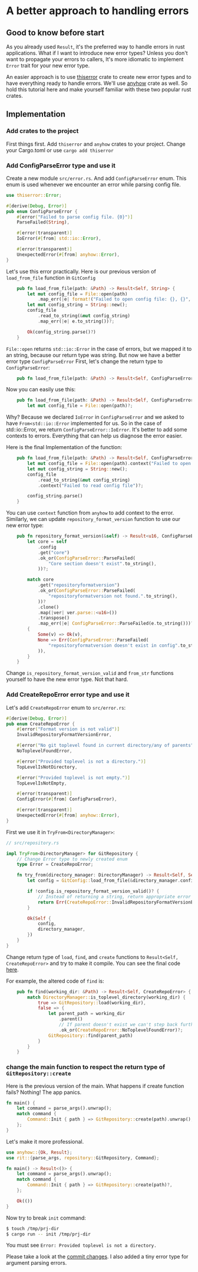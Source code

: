 # A better approach to handling errors

## Good to know before start

As you already used `Result`, it's the preferred way to handle errors in rust applications. What if I want to introduce new error types? Unless you don't want to propagate your errors to callers, It's more idiomatic to implement `Error` trait for your new error type.

An easier approach is to use [thiserror](https://docs.rs/thiserror/latest/thiserror/) crate to create new error types and to have everything ready to handle errors. We'll use [anyhow](https://docs.rs/thiserror/latest/anyhow) crate as well. So hold this tutorial here and make yourself familiar with these two popular rust crates.

## Implementation

### Add crates to the project

First things first. Add `thiserror` and `anyhow` crates to your project. Change your Cargo.toml or use `cargo add thiserror`

### Add ConfigParseError type and use it

Create a new module `src/error.rs`. And add `ConfigParseError` enum. This enum is used whenever we encounter an error while parsing config file.

```rust
use thiserror::Error;

#[derive(Debug, Error)]
pub enum ConfigParseError {
    #[error("Failed to parse config file. {0}")]
    ParseFailed(String),

    #[error(transparent)]
    IoError(#[from] std::io::Error),

    #[error(transparent)]
    UnexpectedError(#[from] anyhow::Error),
}
```

Let's use this error practically. Here is our previous version of `load_from_file` function in `GitConfig`

```rust
    pub fn load_from_file(path: &Path) -> Result<Self, String> {
        let mut config_file = File::open(path)
            .map_err(|e| format!("Failed to open config file: {}, {}", path.display(), e))?;
        let mut config_string = String::new();
        config_file
            .read_to_string(&mut config_string)
            .map_err(|e| e.to_string())?;

        Ok(config_string.parse()?)
    }
```

`File::open` returns `std::io::Error` in the case of errors, but we mapped it to an string, because our return type was string. But now we have a better error type `ConfigParseError` First, let's change the return type to `ConfigParseError`:

```rust
    pub fn load_from_file(path: &Path) -> Result<Self, ConfigParseError> {
```

Now you can easily use this:

```rust
    pub fn load_from_file(path: &Path) -> Result<Self, ConfigParseError> {
        let mut config_file = File::open(path)?;
```

Why? Because we declared `IoError` in `ConfigParseError` and we asked to have `From<std::io::Error` implemented for us. So in the case of std::io::Error, we return `ConfigParseError::IoError`. It's better to add some contexts to errors. Everything that can help us diagnose the error easier.

Here is the final Implementation of the function:

```rust
    pub fn load_from_file(path: &Path) -> Result<Self, ConfigParseError> {
        let mut config_file = File::open(path).context("Failed to open config file")?;
        let mut config_string = String::new();
        config_file
            .read_to_string(&mut config_string)
            .context("Failed to read config file")?;

        config_string.parse()
    }
```

You can use `context` function from `anyhow` to add context to the error. Similarly, we can update `repository_format_version` function to use our new error type:

```rust
    pub fn repository_format_version(&self) -> Result<u16, ConfigParseError> {
        let core = self
            .config
            .get("core")
            .ok_or(ConfigParseError::ParseFailed(
                "Core section doesn't exist".to_string(),
            ))?;

        match core
            .get("repositoryformatversion")
            .ok_or(ConfigParseError::ParseFailed(
                "repositoryformatversion not found.".to_string(),
            ))?
            .clone()
            .map(|ver| ver.parse::<u16>())
            .transpose()
            .map_err(|e| ConfigParseError::ParseFailed(e.to_string()))?
        {
            Some(v) => Ok(v),
            None => Err(ConfigParseError::ParseFailed(
                "repositoryformatversion doesn't exist in config".to_string(),
            )),
        }
    }
```

Change `is_repository_format_version_valid` and `from_str` functions yourself to have the new error type. Not that hard.

### Add CreateRepoError error type and use it

Let's add `CreateRepoError` enum to `src/error.rs`:

```rust
#[derive(Debug, Error)]
pub enum CreateRepoError {
    #[error("Format version is not valid")]
    InvalidRepositoryFormatVersionError,

    #[error("No git toplevel found in current directory/any of parents")]
    NoToplevelFoundError,

    #[error("Provided toplevel is not a directory.")]
    TopLevelIsNotDirectory,

    #[error("Provided toplevel is not empty.")]
    TopLevelIsNotEmpty,

    #[error(transparent)]
    ConfigError(#[from] ConfigParseError),

    #[error(transparent)]
    UnexpectedError(#[from] anyhow::Error),
}
```

First we use it in `TryFrom<DirectoryManager>`:

```rust
// src/repository.rs

impl TryFrom<DirectoryManager> for GitRepository {
    // Change Error type to newly created enum
    type Error = CreateRepoError;

    fn try_from(directory_manager: DirectoryManager) -> Result<Self, Self::Error> {
        let config = GitConfig::load_from_file(&directory_manager.config_file)?;

        if !config.is_repository_format_version_valid()? {
            // Instead of returning a string, return appropriate error 
            return Err(CreateRepoError::InvalidRepositoryFormatVersionError);
        }

        Ok(Self {
            config,
            directory_manager,
        })
    }
}
```

Change return type of `load`, `find`, and `create` functions to `Result<Self, CreateRepoError>` and try to make it compile. You can see the final code [here](https://github.com/its-saeed/rit/commit/b31531192c053f34bbfa8c8fd2700f43442d95b7).

For example, the altered code of `find` is:

```rust
    pub fn find(working_dir: &Path) -> Result<Self, CreateRepoError> {
        match DirectoryManager::is_toplevel_directory(working_dir) {
            true => GitRepository::load(working_dir),
            false => {
                let parent_path = working_dir
                    .parent()
                    // If parent doesn't exist we can't step back further to find the repo toplevel directory.
                    .ok_or(CreateRepoError::NoToplevelFoundError)?;
                GitRepository::find(parent_path)
            }
        }
    }
```

### change the main function to respect the return type of `GitRepository::create`

Here is the previous version of the main. What happens if create function fails? Nothing! The app panics.

```rust
fn main() {
    let command = parse_args().unwrap();
    match command {
        Command::Init { path } => GitRepository::create(path).unwrap(),
    };
}
```

Let's make it more professional.

```rust
use anyhow::{Ok, Result};
use rit::{parse_args, repository::GitRepository, Command};

fn main() -> Result<()> {
    let command = parse_args().unwrap();
    match command {
        Command::Init { path } => GitRepository::create(path)?,
    };

    Ok(())
}
```

Now try to break `init` command:

```bash
$ touch /tmp/prj-dir
$ cargo run -- init /tmp/prj-dir
```

You must see `Error: Provided toplevel is not a directory.`

Please take a look at the [commit changes](https://github.com/its-saeed/rit/commit/b31531192c053f34bbfa8c8fd2700f43442d95b7). I also added a tiny error type for argument parsing errors.
